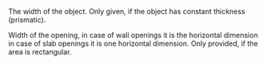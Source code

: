 The width of the object. Only given, if the object has constant thickness (prismatic).


<!-- comment -->


Width of the opening, in case of wall openings it is the horizontal dimension in case of slab openings it is one horizontal dimension. Only provided, if the area is rectangular.
